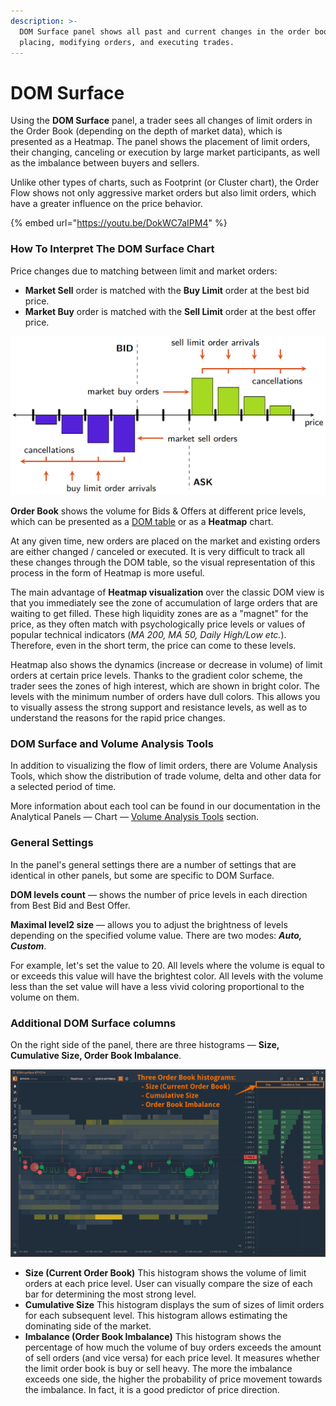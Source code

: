 ```yaml
---
description: >-
  DOM Surface panel shows all past and current changes in the order book —
  placing, modifying orders, and executing trades.
---
```


# DOM Surface

Using the **DOM Surface** panel, a trader sees all changes of limit orders in the Order Book \(depending on the depth of market data\), which is presented as a Heatmap. The panel shows the placement of limit orders, their changing, canceling or execution by large market participants, as well as the imbalance between buyers and sellers.

Unlike other types of charts, such as Footprint \(or Cluster chart\), the Order Flow shows not only aggressive market orders but also limit orders, which have a greater influence on the price behavior.

{% embed url="https://youtu.be/DokWC7aIPM4" %}

### **How To Interpret The DOM Surface Chart**

Price changes due to matching between limit and market orders:

* **Market Sell** order is matched with the **Buy Limit** order at the best bid price.
* **Market Buy** order is matched with the **Sell Limit** order at the best offer price.

![](../.gitbook/assets/order-matching-algorithm.png)

**Order Book** shows the volume for Bids & Offers at different price levels, which can be presented as a [DOM table](../trading-panels/dom-trader.md) or as a **Heatmap** chart.

At any given time, new orders are placed on the market and existing orders are either changed / canceled or executed. It is very difficult to track all these changes through the DOM table, so the visual representation of this process in the form of Heatmap is more useful.

The main advantage of **Heatmap visualization** over the classic DOM view is that you immediately see the zone of accumulation of large orders that are waiting to get filled. These high liquidity zones are as a "magnet" for the price, as they often match with psychologically price levels or values of popular technical indicators \(_MA 200, MA 50, Daily High/Low etc._\). Therefore, even in the short term, the price can come to these levels.

Heatmap also shows the dynamics \(increase or decrease in volume\) of limit orders at certain price levels. Thanks to the gradient color scheme, the trader sees the zones of high interest, which are shown in bright color. The levels with the minimum number of orders have dull colors. This allows you to visually assess the strong support and resistance levels, as well as to understand the reasons for the rapid price changes.

### DOM Surface and Volume Analysis Tools

In addition to visualizing the flow of limit orders, there are Volume Analysis Tools, which show the distribution of trade volume, delta and other data for a selected period of time.

More information about each tool can be found in our documentation in the Analytical Panels — Chart — [Volume Analysis Tools](chart/volume-analysis-tools/) section.

### General Settings

In the panel's general settings there are a number of settings that are identical in other panels, but some are specific to DOM Surface.

**DOM levels count** — shows the number of price levels in each direction from Best Bid and Best Offer.

**Maximal level2 size**  — allows you to adjust the brightness of levels depending on the specified volume value. There are two modes: _**Auto, Custom**_.

For example, let's set the value to 20. All levels where the volume is equal to or exceeds this value will have the brightest color. All levels with the volume less than the set value will have a less vivid coloring proportional to the volume on them.

### Additional DOM Surface columns

On the right side of the panel, there are three histograms — **Size, Cumulative Size, Order Book Imbalance**.

![Additional DOM Surface columns with Order Book Size, Cumulative size and Order Book Imbalance](../.gitbook/assets/dom-surface-histograms.png)

* **Size \(Current Order Book\)** This histogram shows the volume of limit orders at each price level. User can visually compare the size of each bar for determining the most strong level.
* **Cumulative Size** This histogram displays the sum of sizes of limit orders for each subsequent level. This histogram allows estimating the dominating side of the market.
* **Imbalance \(Order Book Imbalance\)** This histogram shows the percentage of how much the volume of buy orders exceeds the amount of sell orders \(and vice versa\) for each price level. It measures whether the limit order book is buy or sell heavy. The more the imbalance exceeds one side, the higher the probability of price movement towards the imbalance. In fact, it is a good predictor of price direction.





